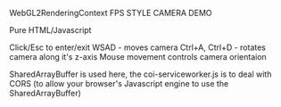 WebGL2RenderingContext FPS STYLE CAMERA DEMO

Pure HTML/Javascript

Click/Esc to enter/exit
WSAD - moves camera
Ctrl+A, Ctrl+D - rotates camera along it's z-axis
Mouse movement controls camera orientaion

SharedArrayBuffer is used here, the coi-serviceworker.js is to deal with CORS  (to allow your browser's Javascript engine to use the SharedArrayBuffer)

